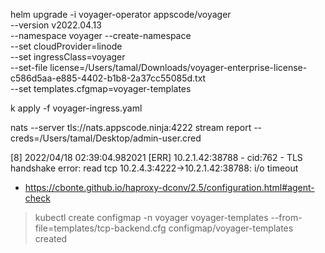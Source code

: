 helm upgrade -i voyager-operator appscode/voyager \
  --version v2022.04.13 \
  --namespace voyager --create-namespace \
  --set cloudProvider=linode \
  --set ingressClass=voyager \
  --set-file license=/Users/tamal/Downloads/voyager-enterprise-license-c586d5aa-e885-4402-b1b8-2a37cc55085d.txt \
  --set templates.cfgmap=voyager-templates


k apply -f voyager-ingress.yaml

nats --server tls://nats.appscode.ninja:4222 stream report --creds=/Users/tamal/Desktop/admin-user.cred



[8] 2022/04/18 02:39:04.982021 [ERR] 10.2.1.42:38788 - cid:762 - TLS handshake error: read tcp 10.2.4.3:4222->10.2.1.42:38788: i/o timeout


- https://cbonte.github.io/haproxy-dconv/2.5/configuration.html#agent-check

> kubectl create configmap -n voyager voyager-templates --from-file=templates/tcp-backend.cfg
configmap/voyager-templates created
